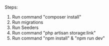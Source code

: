 Steps:

1. Run command "composer install"
2. Run migrations
3. Run Seeders
4. Run command "php artisan storage:link"
5. Run command "npm install" & "npm run dev"


